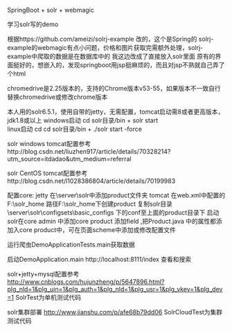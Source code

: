 SpringBoot + solr + webmagic

学习solr写的demo

根据https://github.com/ameizi/solrj-example 改的，这个是Spring的
solrj-example的webmagic有点小问题，价格和图片获取完需额外处理，solrj-example中爬取的数据是在数据库中的
我这边改成了直接放入solr里面
原有的界面挺好的，想嵌入的，发现springboot用jsp挺麻烦的，而且对jsp不熟就自己弄了个html

chromedrive是2.25版本的，支持的Chrome版本v53-55，如果版本不一致自行替换chromedrive或修改chrome版本

本人用的solr6.5.1，使用自带的jetty，无需配置，tomcat启动需8或者更高版本，jdk1.8或以上 
windows启动  cd solr目录/bin + solr start   
linux启动  cd cd solr目录/bin + ./solr start -force 

solr windows tomcat配置参考http://blog.csdn.net/liuzhen917/article/details/70328214?utm_source=itdadao&utm_medium=referral

solr CentOS tomcat配置参考http://blog.csdn.net/l1028386804/article/details/70199983

配置core:
jetty 在\server\solr中添加product文件夹
tomcat 在web.xml中配置的  <env-entry-value>F:\solr_home</env-entry-value> 路径F:\solr_home下创建product
复制solr目录\server\solr\configsets\basic_configs 下的conf至上面的product目录下
启动solr在core admin 中添加core  product
添加field ,把Product.java 中的属性都添加入core product中，可在页面scheme中添加或修改配置文件

运行爬虫DemoApplicationTests.main获取数据

启动DemoApplication.main 
http://localhost:8111/index 查看和搜索

solr+jetty+mysql配置参考
http://www.cnblogs.com/hujunzheng/p/5647896.html?plg_nld=1&plg_uin=1&plg_auth=1&plg_nld=1&plg_usr=1&plg_vkey=1&plg_dev=1
SolrTest为单机测试代码

solr集群部署
http://www.jianshu.com/p/afe68b79dd06
SolrCloudTest为集群测试代码